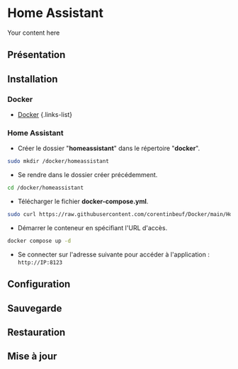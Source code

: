# Home Assistant
Your content here

## Présentation

## Installation
### Docker
- [Docker](/documentation/linux/docker)
{.links-list}

### Home Assistant
- Créer le dossier "**homeassistant**" dans le répertoire "**docker**".
```bash
sudo mkdir /docker/homeassistant
```
- Se rendre dans le dossier créer précédemment.
```bash
cd /docker/homeassistant
```
- Télécharger le fichier **docker-compose.yml**.
```bash
sudo curl https://raw.githubusercontent.com/corentinbeuf/Docker/main/Home%20Assistant/docker-compose.yml > docker-compose.yml
```
- Démarrer le conteneur en spécifiant l'URL d'accès.
```bash
docker compose up -d
```
- Se connecter sur l'adresse suivante pour accéder à l'application : `http://IP:8123`

## Configuration


## Sauvegarde

## Restauration

## Mise à jour